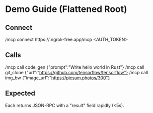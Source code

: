 # Demo Guide (Flattened Root)

## Connect
/mcp connect https://<ngrok>.ngrok-free.app/mcp <AUTH_TOKEN>

## Calls
/mcp call code_gen {"prompt":"Write hello world in Rust"}
/mcp call git_clone {"url":"https://github.com/tensorflow/tensorflow"}
/mcp call img_bw {"image_url":"https://picsum.photos/300"}

## Expected
Each returns JSON-RPC with a "result" field rapidly (<5s).
